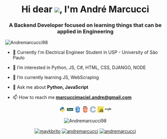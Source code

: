 <h1 align="center">Hi dear <img src="https://raw.githubusercontent.com/kaueMarques/kaueMarques/master/hi.gif" width="30px">, I'm André Marcucci</h1>
<h3 align="center">A Backend Developer focused on learning things that can be applied in Engineering </h3>
<p align="left"> <img src="https://komarev.com/ghpvc/?username=Andremarcucci98" alt="Andremarcucci98" /> </p>

- 🔭 Currently I'm Electrical Engineer Student in USP - University of São Paulo

- 👀 I’m interested in Python, JS, C#, HTML, CSS, DJANGO, NODE

- 🌱 I’m currently learning JS, WebScraping 

- 💬 Ask me about **Python, JavaScript**

- 📫 How to reach me **marcuccimaciel.andre@gmail.com**


<p align="center">
<img src="https://raw.githubusercontent.com/devicons/devicon/master/icons/python/python-original.svg" alt="python" width="20" height="20"/>
<img src="https://raw.githubusercontent.com/devicons/devicon/master/icons/django/django-original.svg" alt="django" width="20" height="20"/>
<img src="https://raw.githubusercontent.com/devicons/devicon/master/icons/css3/css3-plain-wordmark.svg" alt="css3"  width="20" height="20"/>
<img src="https://raw.githubusercontent.com/devicons/devicon/master/icons/html5/html5-original-wordmark.svg" alt="html5"  width="20" height="20"/>
<img src="https://raw.githubusercontent.com/devicons/devicon/master/icons/c/c-original.svg" alt="c"  width="20" height="20"/>
<img src="https://raw.githubusercontent.com/devicons/devicon/master/icons/javascript/javascript-original.svg" alt="javascript" width="20" height="20"/>
<img src="https://raw.githubusercontent.com/devicons/devicon/master/icons/nodejs/nodejs-original-wordmark.svg" alt="nodejs" width="20" height="20"/></p><p align="center">
<img src="https://github-readme-stats.vercel.app/api?username=Andremarcucci98&show_icons=true" alt="Andremarcucci98"/> 
</p>

<p align="center">
<a href="https://www.linkedin.com/in/andre-marcucci-maciel-04a0a2207/" target="blank"><img align="center" src="https://cdn.jsdelivr.net/npm/simple-icons@3.0.1/icons/linkedin.svg" alt="maykbrito" height="20" width="20" /></a>
<a href="https://www.fb.com/andremarcucci.maciel" target="blank"><img align="center" src="https://cdn.jsdelivr.net/npm/simple-icons@3.0.1/icons/facebook.svg" alt="andremarcucci" height="20" width="20" /></a>
<a href="https://www.instagram.com/andre.marcucci/" target="blank"><img align="center" src="https://cdn.jsdelivr.net/npm/simple-icons@3.0.1/icons/instagram.svg" alt="andremarcucci" height="20" width="20" /></a>
</p>

<!---
Andremarcucci98/Andremarcucci98 is a ✨ special ✨ repository because its `README.md` (this file) appears on your GitHub profile.
You can click the Preview link to take a look at your changes.
- 👋 Hi, I’m André Marcucci
- 👀 I’m interested in Python, JS, C#, HTML, CSS, DJANGO, NODE
- 🌱 I’m currently learning JS, WebScraping 
- 📫 How to reach me marcuccimaciel.andre@gmail.com
--->
